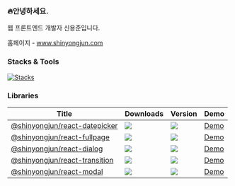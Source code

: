 ### 🔥안녕하세요.

웹 프론트엔드 개발자 신용준입니다.

홈페이지 - www.shinyongjun.com

<!-- ### Github Status
[![Github Status](https://streak-stats.demolab.com?user=flamecommit&theme=dark)](https://git.io/streak-stats) -->

### Stacks & Tools
[![Stacks](https://skillicons.dev/icons?i=ts,react,vscode,obsidian,npm)](https://skillicons.dev)


### Libraries

|Title|Downloads|Version|Demo|
|-----|----|---|---|
|[@shinyongjun/react-datepicker](https://www.npmjs.com/package/@shinyongjun/react-datepicker) <a href="" target="_blank"></a>|![](https://badgen.net/npm/dt/@shinyongjun/react-datepicker)|![](https://badgen.net/npm/v/@shinyongjun/react-datepicker)|[Demo](https://www.shinyongjun.com/library/react-datepicker/demo)|
|[@shinyongjun/react-fullpage](https://www.npmjs.com/package/@shinyongjun/react-fullpage)|![](https://badgen.net/npm/dt/@shinyongjun/react-fullpage)|![](https://badgen.net/npm/v/@shinyongjun/react-fullpage)|[Demo](https://www.shinyongjun.com/library/react-fullpage/demo)|
|[@shinyongjun/react-dialog](https://www.npmjs.com/package/@shinyongjun/react-dialog)|![](https://badgen.net/npm/dt/@shinyongjun/react-dialog)|![](https://badgen.net/npm/v/@shinyongjun/react-dialog)|[Demo](https://www.shinyongjun.com/library/react-dialog/demo)|
|[@shinyongjun/react-transition](https://www.npmjs.com/package/@shinyongjun/react-transition)|![](https://badgen.net/npm/dt/@shinyongjun/react-transition)|![](https://badgen.net/npm/v/@shinyongjun/react-transition)|[Demo](https://www.shinyongjun.com/library/react-transition/demo)|
|[@shinyongjun/react-modal](https://www.npmjs.com/package/@shinyongjun/react-modal)|![](https://badgen.net/npm/dt/@shinyongjun/react-modal)|![](https://badgen.net/npm/v/@shinyongjun/react-modal)|[Demo](https://www.shinyongjun.com/library/react-modal/demo)|

